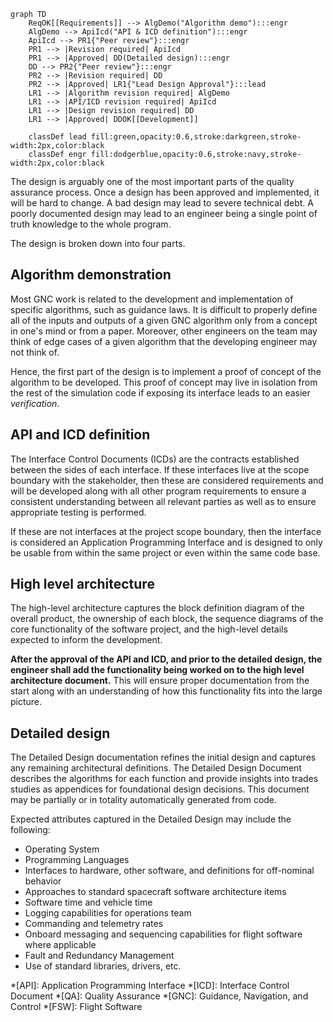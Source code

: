 ```mermaid
graph TD
    ReqOK[[Requirements]] --> AlgDemo("Algorithm demo"):::engr
    AlgDemo --> ApiIcd("API & ICD definition"):::engr
    ApiIcd --> PR1{"Peer review"}:::engr
    PR1 --> |Revision required| ApiIcd
    PR1 --> |Approved| DD(Detailed design):::engr
    DD --> PR2{"Peer review"}:::engr
    PR2 --> |Revision required| DD
    PR2 --> |Approved| LR1{"Lead Design Approval"}:::lead
    LR1 --> |Algorithm revision required| AlgDemo
    LR1 --> |API/ICD revision required| ApiIcd
    LR1 --> |Design revision required| DD
    LR1 --> |Approved| DDOK[[Development]]

    classDef lead fill:green,opacity:0.6,stroke:darkgreen,stroke-width:2px,color:black
    classDef engr fill:dodgerblue,opacity:0.6,stroke:navy,stroke-width:2px,color:black
```

The design is arguably one of the most important parts of the quality assurance process. Once a design has been approved and implemented, it will be hard to change. A bad design may lead to severe technical debt. A poorly documented design may lead to an engineer being a single point of truth knowledge to the whole program.

The design is broken down into four parts.

## Algorithm demonstration

Most GNC work is related to the development and implementation of specific algorithms, such as guidance laws. It is difficult to properly define all of the inputs and outputs of a given GNC algorithm only from a concept in one's mind or from a paper. Moreover, other engineers on the team may think of edge cases of a given algorithm that the developing engineer may not think of.

Hence, the first part of the design is to implement a proof of concept of the algorithm to be developed. This proof of concept may live in isolation from the rest of the simulation code if exposing its interface leads to an easier _verification_.

## API and ICD definition
The Interface Control Documents (ICDs) are the contracts established between the sides of each interface. If these interfaces live at the scope boundary with the stakeholder, then these are considered requirements and will be developed along with all other program requirements to ensure a consistent understanding between all relevant parties as well as to ensure appropriate testing is performed.

If these are not interfaces at the project scope boundary, then the interface is considered an Application Programming Interface and is designed to only be usable from within the same project or even within the same code base.

## High level architecture
The high-level architecture captures the block definition diagram of the overall product, the ownership of each block, the sequence diagrams of the core functionality of the software project, and the high-level details expected to inform the development.

**After the approval of the API and ICD, and prior to the detailed design, the engineer shall add the functionality being worked on to the high level architecture document.** This will ensure proper documentation from the start along with an understanding of how this functionality fits into the large picture.

## Detailed design

The Detailed Design documentation refines the initial design and captures any remaining architectural definitions. The Detailed Design Document describes the algorithms for each function and provide insights into trades studies as appendices for foundational design decisions. This document may be partially or in totality automatically generated from code.

Expected attributes captured in the Detailed Design may include the following:

+ Operating System
+ Programming Languages
+ Interfaces to hardware, other software, and definitions for off-nominal behavior
+ Approaches to standard spacecraft software architecture items
+ Software time and vehicle time
+ Logging capabilities for operations team
+ Commanding and telemetry rates
+ Onboard messaging and sequencing capabilities for flight software where applicable
+ Fault and Redundancy Management
+ Use of standard libraries, drivers, etc.

*[API]: Application Programming Interface
*[ICD]: Interface Control Document
*[QA]: Quality Assurance
*[GNC]: Guidance, Navigation, and Control
*[FSW]: Flight Software